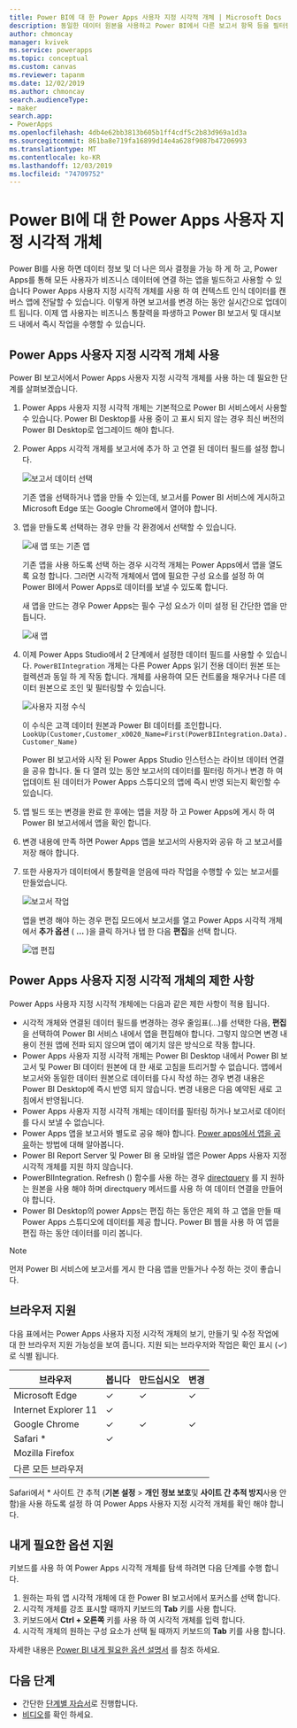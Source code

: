 ```yaml
---
title: Power BI에 대 한 Power Apps 사용자 지정 시각적 개체 | Microsoft Docs
description: 동일한 데이터 원본을 사용하고 Power BI에서 다른 보고서 항목 등을 필터링할 수 있는 캔버스 앱 포함에 대한 절차 및 제한 사항
author: chmoncay
manager: kvivek
ms.service: powerapps
ms.topic: conceptual
ms.custom: canvas
ms.reviewer: tapanm
ms.date: 12/02/2019
ms.author: chmoncay
search.audienceType:
- maker
search.app:
- PowerApps
ms.openlocfilehash: 4db4e62bb3813b605b1ff4cdf5c2b83d969a1d3a
ms.sourcegitcommit: 861ba8e719fa16899d14e4a628f9087b47206993
ms.translationtype: MT
ms.contentlocale: ko-KR
ms.lasthandoff: 12/03/2019
ms.locfileid: "74709752"
---
```

# <a name="power-apps-custom-visual-for-power-bi"></a>Power BI에 대 한 Power Apps 사용자 지정 시각적 개체

Power BI를 사용 하면 데이터 정보 및 더 나은 의사 결정을 가능 하 게 하 고, Power Apps를 통해 모든 사용자가 비즈니스 데이터에 연결 하는 앱을 빌드하고 사용할 수 있습니다 Power Apps 사용자 지정 시각적 개체를 사용 하 여 컨텍스트 인식 데이터를 캔버스 앱에 전달할 수 있습니다. 이렇게 하면 보고서를 변경 하는 동안 실시간으로 업데이트 됩니다. 이제 앱 사용자는 비즈니스 통찰력을 파생하고 Power BI 보고서 및 대시보드 내에서 즉시 작업을 수행할 수 있습니다.

## <a name="using-the-power-apps-custom-visual"></a>Power Apps 사용자 지정 시각적 개체 사용

Power BI 보고서에서 Power Apps 사용자 지정 시각적 개체를 사용 하는 데 필요한 단계를 살펴보겠습니다.

1. Power Apps 사용자 지정 시각적 개체는 기본적으로 Power BI 서비스에서 사용할 수 있습니다. Power BI Desktop를 사용 중이 고 표시 되지 않는 경우 최신 버전의 Power BI Desktop로 업그레이드 해야 합니다.

2. Power Apps 시각적 개체를 보고서에 추가 하 고 연결 된 데이터 필드를 설정 합니다.

    ![보고서 데이터 선택](./media/powerapps-custom-visual/add-visual-set-data.png)

    기존 앱을 선택하거나 앱을 만들 수 있는데, 보고서를 Power BI 서비스에 게시하고 Microsoft Edge 또는 Google Chrome에서 열어야 합니다.

3.  앱을 만들도록 선택하는 경우 만들 각 환경에서 선택할 수 있습니다.

    ![새 앱 또는 기존 앱](./media/powerapps-custom-visual/create-new-or-choose-app.png)

    기존 앱을 사용 하도록 선택 하는 경우 시각적 개체는 Power Apps에서 앱을 열도록 요청 합니다. 그러면 시각적 개체에서 앱에 필요한 구성 요소를 설정 하 여 Power BI에서 Power Apps로 데이터를 보낼 수 있도록 합니다.

    새 앱을 만드는 경우 Power Apps는 필수 구성 요소가 이미 설정 된 간단한 앱을 만듭니다.

    ![새 앱](./media/powerapps-custom-visual/new-app.png)

4. 이제 Power Apps Studio에서 2 단계에서 설정한 데이터 필드를 사용할 수 있습니다. `PowerBIIntegration` 개체는 다른 Power Apps 읽기 전용 데이터 원본 또는 컬렉션과 동일 하 게 작동 합니다. 개체를 사용하여 모든 컨트롤을 채우거나 다른 데이터 원본으로 조인 및 필터링할 수 있습니다.

    ![사용자 지정 수식](./media/powerapps-custom-visual/custom-formula.png)

    이 수식은 고객 데이터 원본과 Power BI 데이터를 조인합니다. `LookUp(Customer,Customer_x0020_Name=First(PowerBIIntegration.Data).Customer_Name)`

   Power BI 보고서와 시작 된 Power Apps Studio 인스턴스는 라이브 데이터 연결을 공유 합니다. 둘 다 열려 있는 동안 보고서의 데이터를 필터링 하거나 변경 하 여 업데이트 된 데이터가 Power Apps 스튜디오의 앱에 즉시 반영 되는지 확인할 수 있습니다.

5. 앱 빌드 또는 변경을 완료 한 후에는 앱을 저장 하 고 Power Apps에 게시 하 여 Power BI 보고서에서 앱을 확인 합니다.

6. 변경 내용에 만족 하면 Power Apps 앱을 보고서의 사용자와 공유 하 고 보고서를 저장 해야 합니다.

7. 또한 사용자가 데이터에서 통찰력을 얻음에 따라 작업을 수행할 수 있는 보고서를 만들었습니다.

    ![보고서 작업](./media/powerapps-custom-visual/working-report.gif)

    앱을 변경 해야 하는 경우 편집 모드에서 보고서를 열고 Power Apps 시각적 개체에서 **추가 옵션** ( **...** )을 클릭 하거나 탭 한 다음 **편집**을 선택 합니다.

    ![앱 편집](./media/powerapps-custom-visual/edit-app.png)

## <a name="limitations-of-the-power-apps-custom-visual"></a>Power Apps 사용자 지정 시각적 개체의 제한 사항

Power Apps 사용자 지정 시각적 개체에는 다음과 같은 제한 사항이 적용 됩니다.

- 시각적 개체와 연결된 데이터 필드를 변경하는 경우 줄임표(...)를 선택한 다음, **편집**을 선택하여 Power BI 서비스 내에서 앱을 편집해야 합니다. 그렇지 않으면 변경 내용이 전원 앱에 전파 되지 않으며 앱이 예기치 않은 방식으로 작동 합니다.
- Power Apps 사용자 지정 시각적 개체는 Power BI Desktop 내에서 Power BI 보고서 및 Power BI 데이터 원본에 대 한 새로 고침을 트리거할 수 없습니다. 앱에서 보고서와 동일한 데이터 원본으로 데이터를 다시 작성 하는 경우 변경 내용은 Power BI Desktop에 즉시 반영 되지 않습니다. 변경 내용은 다음 예약된 새로 고침에서 반영됩니다.
- Power Apps 사용자 지정 시각적 개체는 데이터를 필터링 하거나 보고서로 데이터를 다시 보낼 수 없습니다.
- Power Apps 앱을 보고서와 별도로 공유 해야 합니다. [Power apps에서 앱을 공유](share-app.md)하는 방법에 대해 알아봅니다.
- Power BI Report Server 및 Power BI 용 모바일 앱은 Power Apps 사용자 지정 시각적 개체를 지원 하지 않습니다.
- PowerBIIntegration. Refresh () 함수를 사용 하는 경우 [directquery](https://docs.microsoft.com/power-bi/desktop-directquery-data-sources) 를 지 원하는 원본을 사용 해야 하며 directquery 메서드를 사용 하 여 데이터 연결을 만들어야 합니다.
- Power BI Desktop의 power Apps는 편집 하는 동안은 제외 하 고 앱을 만들 때 Power Apps 스튜디오에 데이터를 제공 합니다. Power BI 웹을 사용 하 여 앱을 편집 하는 동안 데이터를 미리 봅니다.

> [!NOTE]
> 먼저 Power BI 서비스에 보고서를 게시 한 다음 앱을 만들거나 수정 하는 것이 좋습니다.

## <a name="browser-support"></a>브라우저 지원

다음 표에서는 Power Apps 사용자 지정 시각적 개체의 보기, 만들기 및 수정 작업에 대 한 브라우저 지원 가능성을 보여 줍니다. 지원 되는 브라우저와 작업은 확인 표시 (&check;)로 식별 됩니다.

|브라우저|봅니다|만드십시오|변경
|-|-|-|-
|Microsoft Edge|&check;|&check;|&check;
|Internet Explorer 11|&check;
|Google Chrome|&check;|&check;|&check;
|Safari \*|&check;
|Mozilla Firefox
|다른 모든 브라우저

Safari에서 \* 사이트 간 추적 (**기본 설정** > **개인 정보 보호**및 **사이트 간 추적 방지**사용 안 함)을 사용 하도록 설정 하 여 Power Apps 사용자 지정 시각적 개체를 확인 해야 합니다.

## <a name="accessibility-support"></a>내게 필요한 옵션 지원

키보드를 사용 하 여 Power Apps 시각적 개체를 탐색 하려면 다음 단계를 수행 합니다.

1. 원하는 파워 앱 시각적 개체에 대 한 Power BI 보고서에서 포커스를 선택 합니다.
2. 시각적 개체를 강조 표시할 때까지 키보드의 **Tab** 키를 사용 합니다.
3. 키보드에서 **Ctrl + 오른쪽** 키를 사용 하 여 시각적 개체를 입력 합니다.
3. 시각적 개체의 원하는 구성 요소가 선택 될 때까지 키보드의 **Tab** 키를 사용 합니다.

자세한 내용은 [Power BI 내게 필요한 옵션 설명서]( https://docs.microsoft.com/power-bi/desktop-accessibility) 를 참조 하세요.


## <a name="next-steps"></a>다음 단계

* 간단한 [단계별 자습서](embed-powerapps-powerbi.md)로 진행합니다.
* [비디오](https://aka.ms/powerappscustomvisualvideo)를 확인 하세요.
